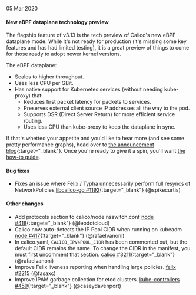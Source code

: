 05 Mar 2020

#### New eBPF dataplane technology preview

The flagship feature of v3.13 is the tech preview of Calico's new eBPF dataplane mode.  While it's not ready for production (it's missing some key features and has had limited testing), it is a great preview of things to come for those ready to adopt newer kernel versions.

The eBPF dataplane:

- Scales to higher throughput.
- Uses less CPU per GBit.
- Has native support for Kubernetes services (without needing kube-proxy) that:
  - Reduces first packet latency for packets to services.
  - Preserves external client source IP addresses all the way to the pod.
  - Supports DSR (Direct Server Return) for more efficient service routing.
  - Uses less CPU than kube-proxy to keep the dataplane in sync.

If that's whetted your appetite and you'd like to hear more (and see some pretty performance graphs), head over to [the announcement blog](https://www.projectcalico.org/introducing-the-calico-ebpf-dataplane/){:target="_blank"}.  Once you're ready to give it a spin, you'll want [the how-to guide]({{site.baseurl}}/getting-started/kubernetes/trying-ebpf).

#### Bug fixes

 - Fixes an issue where Felix / Typha unnecessarily perform full resyncs of NetworkPolicies [libcalico-go #1192](https://github.com/projectcalico/libcalico-go/pull/1192){:target="_blank"} (@spikecurtis)

#### Other changes

 - Add protocols section to calico/node nsswitch.conf [node #418](https://github.com/projectcalico/node/pull/418){:target="_blank"} (@leodotcloud)
 - Calico now auto-detects the IP Pool CIDR when running on kubeadm [node #417](https://github.com/projectcalico/node/pull/417){:target="_blank"} (@rafaelvanoni)
 - In calico.yaml, `CALICO_IPV4POOL_CIDR` has been commented out, but the default CIDR remains the same. To change the CIDR in the manifest, you must first uncomment that section. [calico #3211](https://github.com/projectcalico/calico/pull/3211){:target="_blank"} (@rafaelvanoni)
 - Improve Felix liveness reporting when handling large policies. [felix #2215](https://github.com/projectcalico/felix/pull/2215) (@fasaxc)
 - Improve IPAM garbage collection for etcd clusters. [kube-controllers #459](https://github.com/projectcalico/kube-controllers/pull/459){:target="_blank"} (@caseydavenport)
